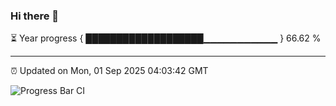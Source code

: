 ### Hi there 👋

⏳ Year progress { ███████████████████▁▁▁▁▁▁▁▁▁▁▁ } 66.62 %

---

⏰ Updated on Mon, 01 Sep 2025 04:03:42 GMT

![Progress Bar CI](https://github.com/IshwaranRudhara/GIT-ACTION/workflows/Progress%20Bar%20CI/badge.svg)
